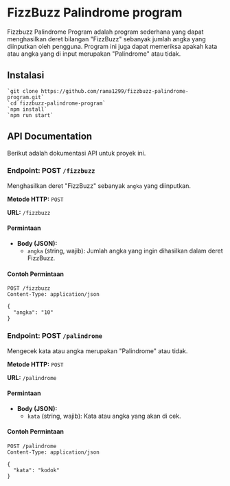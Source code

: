 
# FizzBuzz Palindrome program

Fizzbuzz Palindrome Program adalah program sederhana yang dapat menghasilkan deret bilangan "FizzBuzz" sebanyak jumlah angka yang diinputkan oleh pengguna. Program ini juga dapat memeriksa apakah kata atau angka yang di input merupakan "Palindrome" atau tidak.

## Instalasi
    `git clone https://github.com/rama1299/fizzbuzz-palindrome-program.git`
    `cd fizzbuzz-palindrome-program`
    `npm install`
    `npm run start`
## API Documentation

Berikut adalah dokumentasi API untuk proyek ini.

### Endpoint: POST `/fizzbuzz`

Menghasilkan deret "FizzBuzz" sebanyak `angka` yang diinputkan.

**Metode HTTP:** `POST`

**URL:** `/fizzbuzz`

#### Permintaan

- **Body (JSON):**
  - `angka` (string, wajib): Jumlah angka yang ingin dihasilkan dalam deret FizzBuzz.

#### Contoh Permintaan

```http
POST /fizzbuzz
Content-Type: application/json

{
  "angka": "10"
}

```

### Endpoint: POST `/palindrome`

Mengecek kata atau angka merupakan "Palindrome" atau tidak.

**Metode HTTP:** `POST`

**URL:** `/palindrome`

#### Permintaan

- **Body (JSON):**
  - `kata` (string, wajib): Kata atau angka yang akan di cek.

#### Contoh Permintaan

```http
POST /palindrome
Content-Type: application/json

{
  "kata": "kodok"
}

```
